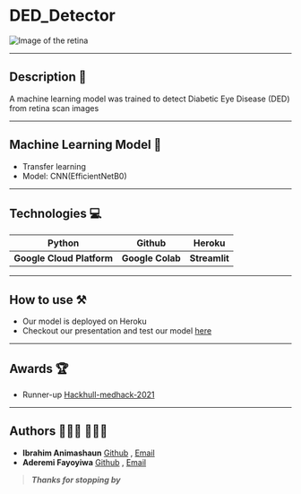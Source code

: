 # DED_Detector

![Image of the retina](https://www.davisopticians.co.uk/Uploads/Image/comp%20DRi.jpg "The retina") 

---

## Description 📝
A machine learning model was trained to detect Diabetic Eye Disease (DED) from retina scan images

---

## Machine Learning Model 🤖
- Transfer learning
- Model: CNN(EfficientNetB0)

---

## Technologies 💻
|Python | Github | Heroku |
|--- |--- |--- |
|**Google Cloud Platform** |**Google Colab** | **Streamlit** |

---

## How to use ⚒
- Our model is deployed on Heroku 
- Checkout our presentation and test our model [here](https://ded-detector.herokuapp.com)

---

## Awards 🏆
- Runner-up [Hackhull-medhack-2021](https://devpost.com/software/red-detector)

---

## Authors 👨🏾‍💻 👩🏾‍💻
- **Ibrahim Animashaun** [Github](https://github.com/iaanimashaun) , [Email](https://mail.google.com/iaanimashaun@gmail.com)
- **Aderemi Fayoyiwa** [Github](https://github.com/AderemiF) , [Email](https://mail.google.com/aderemifayoyiwa@gmail.com)

>_**Thanks for stopping by**_
